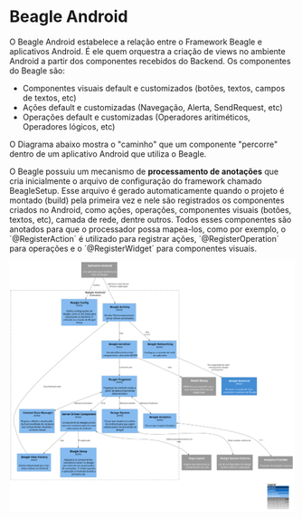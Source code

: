 # Beagle Android

O Beagle Android estabelece a relação entre o Framework Beagle e aplicativos Android. 
É ele quem orquestra a criação de views no ambiente Android a partir dos componentes recebidos do Backend.
Os componentes do Beagle são:
* Componentes visuais default e customizados (botões, textos, campos de textos, etc)
* Ações default e customizadas (Navegação, Alerta, SendRequest, etc)
* Operações default e customizadas (Operadores aritiméticos, Operadores lógicos, etc)

O Diagrama abaixo mostra o "caminho" que um componente "percorre" dentro de um aplicativo Android que utiliza o Beagle.

O Beagle possuiu um mecanismo de **processamento de anotações** que cria inicialmente o arquivo de configuração do framework chamado BeagleSetup. Esse arquivo é gerado automaticamente quando o projeto é montado (build) pela primeira vez e nele são registrados os componentes criados no Android, como ações, operações, componentes visuais (botões, textos, etc), camada de rede, dentre outros. Todos esses componentes são anotados para que o processador possa mapea-los, como por exemplo, o ´@RegisterAction´ é utilizado para registrar ações, ´@RegisterOperation´ para operações e o ´@RegisterWidget´ para componentes visuais.


![diagram](c3.svg)